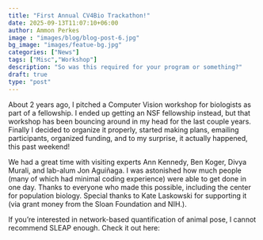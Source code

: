 ```yaml
---
title: "First Annual CV4Bio Trackathon!"
date: 2025-09-13T11:07:10+06:00
author: Ammon Perkes
image : "images/blog/blog-post-6.jpg"
bg_image: "images/featue-bg.jpg"
categories: ["News"]
tags: ["Misc","Workshop"]
description: "So was this required for your program or something?"
draft: true
type: "post"
---
```


About 2 years ago, I pitched a Computer Vision workshop for biologists as part of a fellowship. I ended up getting an NSF fellowship instead, but that workshop has been bouncing around in my head for the last couple years. Finally I decided to organize it properly, started making plans, emailing participants, organized funding, and to my surprise, it actually happened, this past weekend!

We had a great time with visiting experts Ann Kennedy, Ben Koger, Divya Murali, and lab-alum Jon Aguiñaga. I was astonished how much people (many of which had minimal coding experience) were able to get done in one day. Thanks to everyone who made this possible, including the center for population biology. Special thanks to Kate Laskowski for supporting it (via grant money from the Sloan Foundation and NIH.).

If you’re interested in network-based quantification of animal pose, I cannot recommend SLEAP enough. Check it out here:


